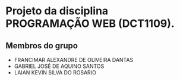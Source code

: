 # Projeto da disciplina PROGRAMAÇÃO WEB (DCT1109).

## Membros do grupo
 - FRANCIMAR ALEXANDRE DE OLIVEIRA DANTAS
 - GABRIEL JOSÉ DE AQUINO SANTOS
 - LAIAN KEVIN SILVA DO ROSARIO
